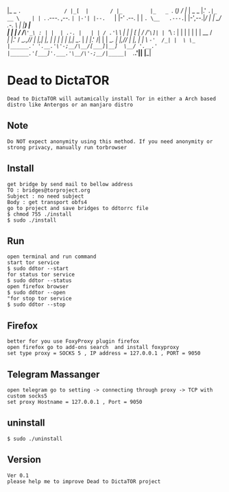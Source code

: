 
|_   _ `.              / |_[  |       / |_         |_   _ `. (_)        / |_     |  _   _  |.'   `.|_   __ \   
  | | `. \.---.  ,--. `| |-'| |--.   `| |-' .--.     | | `. \__   .---.`| |-',--.|_/ | | \_/  .-.  \ | |__) |  
  | |  | / /__\\`'_\ : | |  | .-. |   | | / .'`\ \   | |  | [  | / /'`\]| | `'_\ :   | |   | |   | | |  __ /   
 _| |_.' / \__.,// | |,| |, | | | |   | |,| \__. |  _| |_.' /| | | \__. | |,// | |, _| |_  \  `-'  /_| |  \ \_ 
|______.' '.__.'\'-;__/\__/[___]|__]  \__/ '.__.'  |______.'[___]'.___.'\__/\'-;__/|_____|  `.___.'|____| |___|

# Dead to DictaTOR
    Dead to DictaTOR will autamically install Tor in either a Arch based distro like Antergos or an manjaro distro
## Note
    Do NOT expect anonymity using this method. If you need anonymity or strong privacy, manually run torbrowser
## Install
    get bridge by send mail to bellow address
    TO : bridges@torproject.org
    Subject : no need subject
    Body : get transport obfs4
    go to project and save bridges to ddtorrc file
    $ chmod 755 ./install
    $ sudo ./install
## Run
    open terminal and run command
    start tor service
    $ sudo ddtor --start
    for status tor service
    $ sudo ddtor --status
    open firefox browser
    $ sudo ddtor --open
    "for stop tor service
    $ sudo ddtor --stop
## Firefox
    better for you use FoxyProxy plugin firefox
    open firefox go to add-ons search  and install foxyproxy 
    set type proxy = SOCKS 5 , IP address = 127.0.0.1 , PORT = 9050
## Telegram Massanger
    open telegram go to setting -> connecting through proxy -> TCP with custom socks5 
    set proxy Hostname = 127.0.0.1 , Port = 9050 
## uninstall
    $ sudo ./uninstall
## Version
    Ver 0.1
    please help me to improve Dead to DictaTOR project

